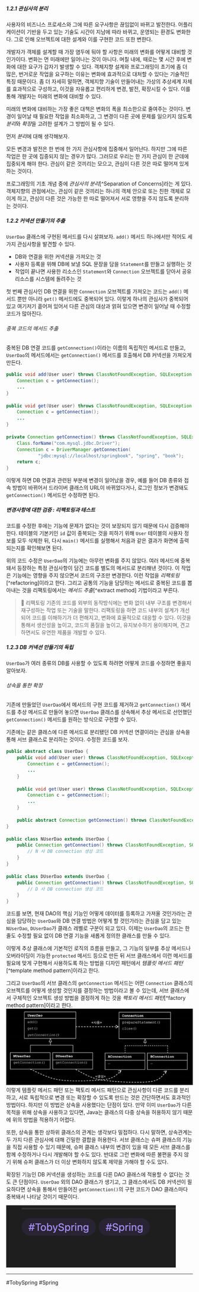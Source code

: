 ##### 1.2.1 관심사의 분리
사용자의 비즈니스 프로세스와 그에 따른 요구사항은 끊임없이 바뀌고 발전한다. 어플리케이션이 기반을 두고 있는 기술도 시간이 지남에 따라 바뀌고, 운영되는 환경도 변화한다. 그로 인해 오브젝트에 대한 설계와 이를 구현한 코드 또한 변한다.

개발자가 객체를 설계할 때 가장 염두에 둬야 할 사항은 미래의 변화를 어떻게 대비할 것인가이다. 변화는 먼 미래에만 일어나는 것이 아니다. 며칠 내에, 때로는 몇 시간 후에 변화에 대한 요구가 갑자기 발생할 수 있다. 객체지향 설계와 프로그래밍이 초기에 좀 더 많은, 번거로운 작업을 요구하는 이유는 변화에 효과적으로 대처할 수 있다는 기술적인 특징 때문이다. 좀 더 자세히 말하면, 객체지향 기술이 만들어내는 가상의 추상세계 자체를 효과적으로 구성하고, 이것을 자유롭고 편리하게 변경, 발전, 확장시킬 수 있다. 이를 통해 개발자는 미래의 변화에 대비할 수 있다.

미래의 변화에 대비하는 가장 좋은 대책은 변화의 폭을 최소한으로 줄여주는 것이다. 변경이 일어날 때 필요한 작업을 최소화하고, 그 변경이 다른 곳에 문제를 일으키지 않도록 *분리*와 *확장*을 고려한 설계가 그 방법이 될 수 있다.

먼저 *분리*에 대해 생각해보자.

모든 변경과 발전은 한 번에 한 가지 관심사항에 집중해서 일어난다. 하지만 그에 따른 작업은 한 곳에 집중되지 않는 경우가 많다. 그러므로 우리는 한 가지 관심이 한 군데에 집중되게 해야 한다. 관심이 같은 것끼리는 모으고, 관심이 다른 것은 따로 떨어져 있게 하는 것이다.

프로그래밍의 기초 개념 중에 *관심사의 분리*[^Separation of Concerns]라는 게 있다. 객체지향의 관점에서는, 관심이 같은 것끼리는 하나의 객체 안으로 또는 친한 객체로 모이게 하고, 관심이 다른 것은 가능한 한 따로 떨어져서 서로 영향을 주지 않도록 분리하는 것이다.

##### 1.2.2 커넥션 만들기의 추출
`UserDao` 클래스에 구현된 메서드를 다시 살펴보자. `add()` 메서드 하나에서만 적어도 세 가지 관심사항을 발견할 수 있다.
- DB와 연결을 위한 커넥션을 가져오는 것
- 사용자 등록을 위해 DB에 보낼 SQL 문장을 담을 `Statement`를 만들고 실행하는 것
- 작업이 끝나면 사용한 리소스인 `Statement`와 `Connection` 오브젝트를 닫아서 공유 리소스를 시스템에 돌려주는 것

첫 번째 관심사인 DB 연결을 위한 `Connection` 오브젝트를 가져오는 코드는 `add()` 메서드 뿐만 아니라 `get()` 메서드에도 중복되어 있다. 이렇게 하나의 관심사가 중복되어 있고 여기저기 흩어져 있어서 다른 관심의 대상과 얽혀 있으면 변경이 일어날 때 수정할 코드가 많아진다.
###### 중복 코드의 메서드 추출
중복된 DB 연결 코드를 `getConnection()`이라는 이름의 독립적인 메서드로 만들고, `UserDao`의 메서드에서는 `getConnection()` 메서드를 호출해서 DB 커넥션을 가져오게 만든다.
```java
public void add(User user) throws ClassNotFoundException, SQLException {
	Connection c = getConnection();
	...
}

public void get(User user) throws ClassNotFoundException, SQLException {
	Connection c = getConnection();
	...
}

private Connection getConnection() throws ClassNotFoundException, SQLException {
	Class.forName("com.mysql.jdbc.Driver");
	Connection c = DriverManager.getConnection(
			"jdbc:mysql://localhost/springbook", "spring", "book");
	return c;
}
```
이렇게 하면 DB 연결과 관련된 부분에 변경이 일어났을 경우, 예를 들어 DB 종류와 접속 방법이 바뀌어서 드라이버 클래스의 URL이 바뀌었다거나, 로그인 정보가 변경돼도 `getConnection()` 메서드만 수정하면 된다.

##### 변경사항에 대한 검증 : 리팩토링과 테스트
코드를 수정한 후에는 기능에 문제가 없다는 것이 보장되지 않기 때문에 다시 검증해야 한다. 테이블의 기본키인 `id` 값이 중복되는 것을 피하기 위해 `User` 테이블의 사용자 정보를 모두 삭제한 뒤, 다시 `main()` 메서드를 실행해서 처음과 같은 결과가 화면에 출력되는지를 확인해보면 된다.

위의 코드 수정은 `UserDao`의 기능에는 아무런 변화를 주지 않았다. 여러 메서드에 중복돼서 등장하는 특정 관심사항이 담긴 코드를 별도의 메서드로 분리해낸 것이다. 이 작업은 기능에는 영향을 주지 않으면서 코드의 구조만 변경한다. 이런 작업을 *리팩토링*[^refactoring]이라고 한다. 그리고 공통의 기능을 담당하는 메서드로 중복된 코드를 뽑아내는 것을 리팩토링에서는 *메서드 추출*[^extract method] 기법이라고 부른다.

> 📒 리팩토링
> 기존의 코드를 외부의 동작방식에는 변화 없이 내부 구조를 변경해서 재구성하는 작업 또는 기술을 말한다. 리팩토링을 하면 코드 내부의 설계가 개선되어 코드를 이해하기가 더 편해지고, 변화에 효율적으로 대응할 수 있다. 이것을 통해서 생산성을 높이고, 코드의 품질을 높이고, 유지보수하기 용이해지며, 견고하면서도 유연한 제품을 개발할 수 있다.
##### 1.2.3 DB 커넥션 만들기의 독립
`UserDao`가 여러 종류의 DB를 사용할 수 있도록 하려면 어떻게 코드를 수정하면 좋을지 알아보자. 
###### 상속을 통한 확장
기존에 만들었던 `UserDao`에서 메서드의 구현 코드를 제거하고 `getConnection()` 메서드를 추상 메서드로 만들어 놓으면 `UserDao` 클래스를 상속해서 추상 메서드로 선언했던 `getConnection()` 메서드를 원하는 방식으로 구현할 수 있다.

기존에는 같은 클래스에 다른 메서드로 분리됐던 DB 커넥션 연결이라는 관심을 상속을 통해 서브 클래스로 분리하는 것이다. 수정한 코드를 보자.
```java
public abstract class UserDao {
	public void add(User user) throws ClassNotFoundException, SQLException {
		Connection c = getConnection();
		...
	}
	
	public void get(User user) throws ClassNotFoundException, SQLException {
		Connection c = getConnection();
		...
	}

	public abstract Connection getConnection() throws ClassNotFoundException, SQLException;
}

public class NUserDao extends UserDao {
	public Connection getConnection() throws ClassNotFoundException, SQLException {
		// N 사 DB connection 생성 코드
	}
}

public class DUserDao extends UserDao {
	public Connection getConnection() throws ClassNotFoundException, SQLException {
		// D 사 DB connection 생성 코드
	}
}
```
코드를 보면, 현재 DAO의 핵심 기능인 어떻게 데이터를 등록하고 가져올 것인가라는 관심을 담당하는 `UserDao`와 DB 연결 방법은 어떻게 할 것인가라는 관심을 담고 있는 `NUserDao`, `DUserDao`가 클래스 레벨로 구분이 되고 있다. 이제는 `UserDao`의 코드는 한 줄도 수정할 필요 없이 DB 연결 기능을 새롭게 정의한 클래스를 만들 수 있다.

이렇게 추상 클래스에 기본적인 로직의 흐름을 만들고, 그 기능의 일부를 추상 메서드나 오버라이딩이 가능한 `protected` 메서드 등으로 만든 뒤 서브 클래스에서 이런 메서드를 필요에 맞게 구현해서 사용하도록 하는 방법을 디자인 패턴에서 *템플릿 메서드 패턴*[^template method pattern]이라고 한다. 

그리고 `UserDao`의 서브 클래스의 `getConnection` 메서드는 어떤 `Connection` 클래스의 오브젝트를 어떻게 생성할 것인지를 결정하는 방법이라고 볼 수 있는데, 서브 클래스에서 구체적인 오브젝트 생성 방법을 결정하게 하는 것을 *팩토리 메서드 패턴*[^factory method pattern]이라고 한다.
![](images/스크린샷%202024-04-01%20오전%203.36.07.png)
이렇게 템플릿 메서드 패턴 또는 팩토리 메서드 패턴으로 관심사항이 다른 코드를 분리하고, 서로 독립적으로 변경 또는 확장할 수 있도록 만드는 것은 간단하면서도 효과적인 방법이다. 하지만 이 방법은 상속을 사용했다는 단점이 있다. 만약 이미 `UserDao`가 다른 목적을 위해 상속을 사용하고 있다면, Java는 클래스의 다중 상속을 허용하지 않기 때문에 위의 방법을 적용하기 어렵다. 

또한, 상속을 통한 상하위 클래스의 관계는 생각보다 밀접하다. 다시 말하면, 상속관계는 두 가지 다른 관심사에 대해 긴밀한 결합을 허용한다. 서브 클래스는 슈퍼 클래스의 기능을 직접 사용할 수 있기 때문에, 슈퍼 클래스 내부의 변경이 있을 때 모든 서브 클래스를 함께 수정하거나 다시 개발해야 할 수도 있다. 반대로 그런 변화에 따른 불편을 주지 않기 위해 슈퍼 클래스가 더 이상 변화하지 않도록 제약을 가해야 할 수도 있다.

확장된 기능인 DB 커넥션을 생성하는 코드를 다른 DAO 클래스에 적용할 수 없다는 것도 큰 단점이다. `UserDao` 외의 DAO 클래스가 생기고, 그 클래스에서도 DB 커넥션이 필요하다면 상속을 통해서 만들어진 `getConnection()`의 구현 코드가 DAO 클래스마다 중복돼서 나타날 것이기 때문이다.


![사진](images/스크린샷%202024-05-02%20오후%201.27.25.png)



------
#TobySpring #Spring 